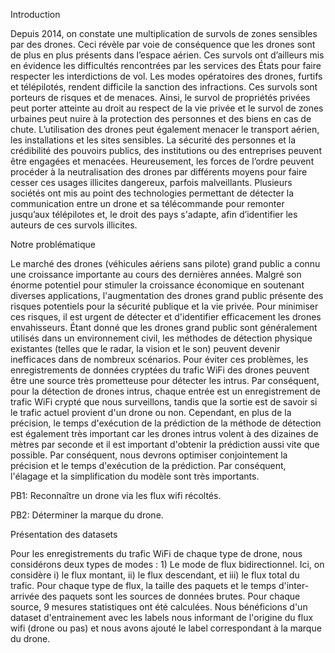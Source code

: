 Introduction

Depuis 2014, on constate une multiplication de survols de zones sensibles par des drones. Ceci révèle par voie de conséquence que les drones sont de plus en plus présents dans l’espace aérien. Ces survols ont d’ailleurs mis en évidence les difficultés rencontrées par les services des États pour faire respecter les interdictions de vol. Les modes opératoires des drones, furtifs et télépilotés, rendent difficile la sanction des infractions. Ces survols sont porteurs de risques et de menaces. Ainsi, le survol de propriétés privées peut porter atteinte au droit au respect de la vie privée et le survol de zones urbaines peut nuire à la protection des personnes et des biens en cas de chute. L’utilisation des drones peut également menacer le transport aérien, les installations et les sites sensibles. La sécurité des personnes et la crédibilité des pouvoirs publics, des institutions ou des entreprises peuvent être engagées et menacées. Heureusement, les forces de l’ordre peuvent procéder à la neutralisation des drones par différents moyens pour faire cesser ces usages illicites dangereux, parfois malveillants. Plusieurs sociétés ont mis au point des technologies permettant de détecter la communication entre un drone et sa télécommande pour remonter jusqu’aux télépilotes et, le droit des pays s'adapte, afin d’identifier les auteurs de ces survols illicites.



Notre problématique

Le marché des drones (véhicules aériens sans pilote) grand public a connu une croissance importante au cours des dernières années. Malgré son énorme potentiel pour stimuler la croissance économique en soutenant diverses applications, l'augmentation des drones grand public présente des risques potentiels pour la sécurité publique et la vie privée. Pour minimiser ces risques, il est urgent de détecter et d'identifier efficacement les drones envahisseurs. Étant donné que les drones grand public sont généralement utilisés dans un environnement civil, les méthodes de détection physique existantes (telles que le radar, la vision et le son) peuvent devenir inefficaces dans de nombreux scénarios. Pour éviter ces problèmes, les enregistrements de données cryptées du trafic WiFi des drones peuvent être une source très prometteuse pour détecter les intrus. Par conséquent, pour la détection de drones intrus, chaque entrée est un enregistrement de trafic WiFi crypté que nous surveillons, tandis que la sortie est de savoir si le trafic actuel provient d'un drone ou non. Cependant, en plus de la précision, le temps d'exécution de la prédiction de la méthode de détection est également très important car les drones intrus volent à des dizaines de mètres par seconde et il est important d'obtenir la prédiction aussi vite que possible. Par conséquent, nous devrons optimiser conjointement la précision et le temps d'exécution de la prédiction. Par conséquent, l'élagage et la simplification du modèle sont très importants.


PB1: Reconnaître un drone via les flux wifi récoltés.

PB2: Déterminer la marque du drone.
 
 
 
Présentation des datasets

Pour les enregistrements du trafic WiFi de chaque type de drone, nous considérons deux types de modes : 1) Le mode de flux bidirectionnel. Ici, on considère i) le flux montant, ii) le flux descendant, et iii) le flux total du trafic. Pour chaque type de flux, la taille des paquets et le temps d'inter-arrivée des paquets sont les sources de données brutes. Pour chaque source, 9 mesures statistiques ont été calculées. Nous bénéficions d'un dataset d'entrainement avec les labels nous informant de l'origine du flux wifi (drone ou pas) et nous avons ajouté le label correspondant à la marque du drone.
